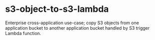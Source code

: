 # s3-object-to-s3-lambda
Enterprise cross-application use-case; copy S3 objects from one application bucket to another application bucket handled by S3 trigger Lambda function.
